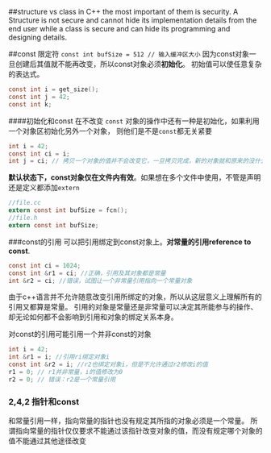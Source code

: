 ##structure vs class in C++
the most important of  them is security. A Structure is not secure and cannot hide its
implementation details from the end user while a class is secure and can hide its programming
and designing details.

##const 限定符
`const int bufSize = 512 // 输入缓冲区大小`
因为const对象一旦创建后其值就不能再改变，所以const对象必须**初始化**。
初始值可以使任意复杂的表达式。
```objectivec
const int i = get_size();
const int j = 42;
const int k;
```

####初始化和const
在不改变 `const` 对象的操作中还有一种是初始化，如果利用一个对象区初始化另外一个对象，
则他们是不是`const`都无关紧要
```objectivec
int i = 42;
const int ci = i;
int j = ci; // 拷贝一个对象的值并不会改变它，一旦拷贝完成，新的对象就和原来的没什么关系了。
```

**默认状态下，const对象仅在文件内有效**。如果想在多个文件中使用，不管是声明还是定义都添加`extern`
```objectivec
//file.cc
extern const int bufSize = fcn();
//file.h
extern const int bufSize;
```

###const的引用
可以把引用绑定到const对象上。**对常量的引用reference to const**.
```objectivec
const int ci = 1024;
const int &r1 = ci; //正确，引用及其对象都是常量
int &r2 = ci; //错误，试图让一个非常量引用指向一个常量对象
```
由于c++语言并不允许随意改变引用所绑定的对象，所以从这层意义上理解所有的引用又都算是常量。
引用的对象是常量还是非常量可以决定其所能参与的操作、却无论如何都不会影响到引用和对象的绑定关系本身。

对const的引用可能引用一个并非const的对象
```objectivec
int i = 42; 
int &r1 = i; //引用ri绑定对象i
const int &r2 = i; //r2也绑定对象i，但是不允许通过r2修改i的值
r1 = 0; // r1并非常量，i的值修改为0
r2 = 0; // 错误：r2是一个常量引用
```

### 2,4,2 指针和const
和常量引用一样，指向常量的指针也没有规定其所指的对象必须是一个常量。
所谓指向常量的指针仅仅要求不能通过该指针改变对象的值，而没有规定哪个对象的值不能通过其他途径改变




